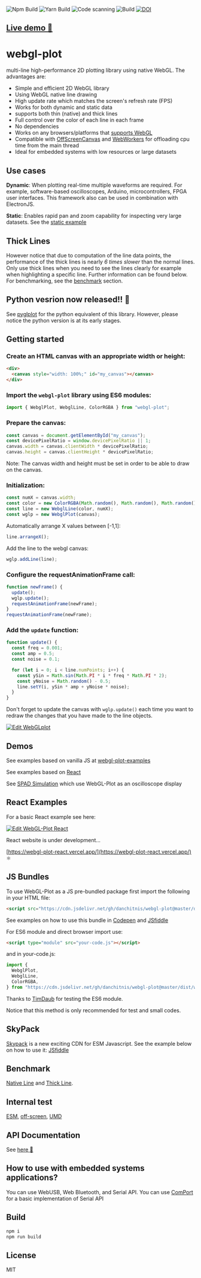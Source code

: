 ![Npm Build](https://github.com/danchitnis/webgl-plot/workflows/Npm%20Build/badge.svg) ![Yarn Build](https://github.com/danchitnis/webgl-plot/workflows/Yarn%20Build/badge.svg) ![Code scanning](https://github.com/danchitnis/webgl-plot/workflows/Code%20scanning/badge.svg) ![Build](https://github.com/danchitnis/webgl-plot/workflows/Build/badge.svg) [![DOI](https://zenodo.org/badge/205590760.svg)](https://zenodo.org/badge/latestdoi/205590760)

## [Live demo 🚀](https://danchitnis.github.io/webgl-plot-examples/vanilla/)

# webgl-plot

multi-line high-performance 2D plotting library using native WebGL. The advantages are:

- Simple and efficient 2D WebGL library
- Using WebGL native line drawing
- High update rate which matches the screen's refresh rate (FPS)
- Works for both dynamic and static data
- supports both thin (native) and thick lines
- Full control over the color of each line in each frame
- No dependencies
- Works on any browsers/platforms that [supports WebGL](https://caniuse.com/#feat=webgl)
- Compatible with [OffScreenCanvas](https://developer.mozilla.org/en-US/docs/Web/API/OffscreenCanvas) and [WebWorkers](https://developer.mozilla.org/en-US/docs/Web/API/Web_Workers_API) for offloading cpu time from the main thread
- Ideal for embedded systems with low resources or large datasets

## Use cases

**Dynamic**: When plotting real-time multiple waveforms are required. For example, software-based oscilloscopes, Arduino, microcontrollers, FPGA user interfaces. This framework also can be used in combination with ElectronJS.

**Static**: Enables rapid pan and zoom capability for inspecting very large datasets. See the [static example](https://danchitnis.github.io/webgl-plot-examples/vanilla/static.html)

## Thick Lines

However notice that due to computation of the line data points, the performance of the thick lines is nearly _6 times slower_ than the normal lines. Only use thick lines when you need to see the lines clearly for example when highlighting a specific line. Further information can be found below. For benchmarking, see the [benchmark](https://github.com/danchitnis/webgl-plot#benchmark) section.

## Python vesrion now released!! 🥳

See [pyglplot](https://github.com/danchitnis/pyglplot) for the python equivalent of this library. However, please notice the python version is at its early stages.

## Getting started

### Create an HTML canvas with an appropriate width or height:

```html
<div>
  <canvas style="width: 100%;" id="my_canvas"></canvas>
</div>
```

### Import the `webgl-plot` library using ES6 modules:

```javascript
import { WebglPlot, WebglLine, ColorRGBA } from "webgl-plot";
```

### Prepare the canvas:

```javascript
const canvas = document.getElementById("my_canvas");
const devicePixelRatio = window.devicePixelRatio || 1;
canvas.width = canvas.clientWidth * devicePixelRatio;
canvas.height = canvas.clientHeight * devicePixelRatio;
```

Note: The canvas width and height must be set in order to be able to draw on the canvas.

### Initialization:

```javascript
const numX = canvas.width;
const color = new ColorRGBA(Math.random(), Math.random(), Math.random(), 1);
const line = new WebglLine(color, numX);
const wglp = new WebglPlot(canvas);
```

Automatically arrange X values between [-1,1]:

```javascript
line.arrangeX();
```

Add the line to the webgl canvas:

```javascript
wglp.addLine(line);
```

### Configure the requestAnimationFrame call:

```javascript
function newFrame() {
  update();
  wglp.update();
  requestAnimationFrame(newFrame);
}
requestAnimationFrame(newFrame);
```

### Add the `update` function:

```javascript
function update() {
  const freq = 0.001;
  const amp = 0.5;
  const noise = 0.1;

  for (let i = 0; i < line.numPoints; i++) {
    const ySin = Math.sin(Math.PI * i * freq * Math.PI * 2);
    const yNoise = Math.random() - 0.5;
    line.setY(i, ySin * amp + yNoise * noise);
  }
}
```

Don't forget to update the canvas with `wglp.update()` each time you want to redraw the changes that you have made to the line objects.

[![Edit WebGLplot](https://codesandbox.io/static/img/play-codesandbox.svg)](https://codesandbox.io/s/webglplot-m40u4?fontsize=14&hidenavigation=1&theme=dark)

## Demos

See examples based on vanilla JS at [webgl-plot-examples](https://github.com/danchitnis/webgl-plot-examples)

See examples based on [React](https://webgl-plot-react.vercel.app/)

See [SPAD Simulation](https://danchitnis.github.io/SPADsim/) which use WebGL-Plot as an oscilloscope display

## React Examples

For a basic React example see here:

[![Edit WebGL-Plot React](https://codesandbox.io/static/img/play-codesandbox.svg)](https://codesandbox.io/s/webgl-plot-react-8y1qj?fontsize=14&hidenavigation=1&theme=dark)

React website is under development...

[https://webgl-plot-react.vercel.app/](https://webgl-plot-react.vercel.app/) ⚛

## JS Bundles

To use WebGL-Plot as a JS pre-bundled package first import the following in your HTML file:

```HTML
<script src="https://cdn.jsdelivr.net/gh/danchitnis/webgl-plot@master/dist/webglplot.umd.min.js"></script>
```

See examples on how to use this bundle in [Codepen](https://codepen.io/danchitnis/pen/mdJVEYY) and [JSfiddle](https://jsfiddle.net/danchitnis/mfcw73z2/)

For ES6 module and direct browser import use:

```HTML
<script type="module" src="your-code.js"></script>
```

and in your-code.js:

```javascript
import {
  WebglPlot,
  WebglLine,
  ColorRGBA,
} from "https://cdn.jsdelivr.net/gh/danchitnis/webgl-plot@master/dist/webglplot.esm.min.js";
```

Thanks to [TimDaub](https://github.com/TimDaub) for testing the ES6 module.

Notice that this method is only recommended for test and small codes.

## SkyPack

[Skypack](https://www.skypack.dev/view/webgl-plot) is a new exciting CDN for ESM Javascript. See the example below on how to use it:
[JSfiddle](https://jsfiddle.net/danchitnis/tu1svwbp/)

## Benchmark

[Native Line](https://danchitnis.github.io/webgl-plot/benchmark/bench1.html) and
[Thick Line](https://danchitnis.github.io/webgl-plot/benchmark/bench-thick.html).

## Internal test

[ESM](https://danchitnis.github.io/webgl-plot/test/index-esm.html), [off-screen](https://danchitnis.github.io/webgl-plot/test/index-esm-off.html), [UMD](https://danchitnis.github.io/webgl-plot/test/index-umd.html)

## API Documentation

See [here 📑](https://webgl-plot.now.sh/)

## How to use with embedded systems applications?

You can use WebUSB, Web Bluetooth, and Serial API. You can use [ComPort](https://github.com/danchitnis/ComPort) for a basic implementation of Serial API

## Build

```bash
npm i
npm run build
```

## License

MIT
